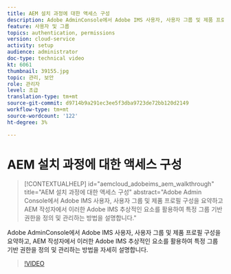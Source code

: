 ```yaml
---
title: AEM 설치 과정에 대한 액세스 구성
description: Adobe AdminConsole에서 Adobe IMS 사용자, 사용자 그룹 및 제품 프로필 구성을 요약하고, AEM 작성자에서 이러한 Adobe IMS 추상적인 요소를 활용하여 특정 그룹 기반 권한을 정의 및 관리하는 방법을 자세히 설명합니다.
feature: 사용자 및 그룹
topics: authentication, permissions
version: cloud-service
activity: setup
audience: administrator
doc-type: technical video
kt: 6061
thumbnail: 39155.jpg
topic: 관리, 보안
role: 관리자
level: 초급
translation-type: tm+mt
source-git-commit: d9714b9a291ec3ee5f3dba9723de72bb120d2149
workflow-type: tm+mt
source-wordcount: '122'
ht-degree: 3%

---
```



# AEM 설치 과정에 대한 액세스 구성

>[!CONTEXTUALHELP]
>id="aemcloud_adobeims_aem_walkthrough"
>title="AEM 설치 과정에 대한 액세스 구성"
>abstract="Adobe Admin Console에서 Adobe IMS 사용자, 사용자 그룹 및 제품 프로필 구성을 요약하고 AEM 작성자에서 이러한 Adobe IMS 추상적인 요소를 활용하여 특정 그룹 기반 권한을 정의 및 관리하는 방법을 설명합니다."

Adobe AdminConsole에서 Adobe IMS 사용자, 사용자 그룹 및 제품 프로필 구성을 요약하고, AEM 작성자에서 이러한 Adobe IMS 추상적인 요소를 활용하여 특정 그룹 기반 권한을 정의 및 관리하는 방법을 자세히 설명합니다.

>[!VIDEO](https://video.tv.adobe.com/v/39155/?quality=12&learn=on)
